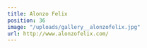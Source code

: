 ```yaml
---
title: Alonzo Felix
position: 36
image: "/uploads/gallery__alonzofelix.jpg"
url: http://www.alonzofelix.com/
---
```


